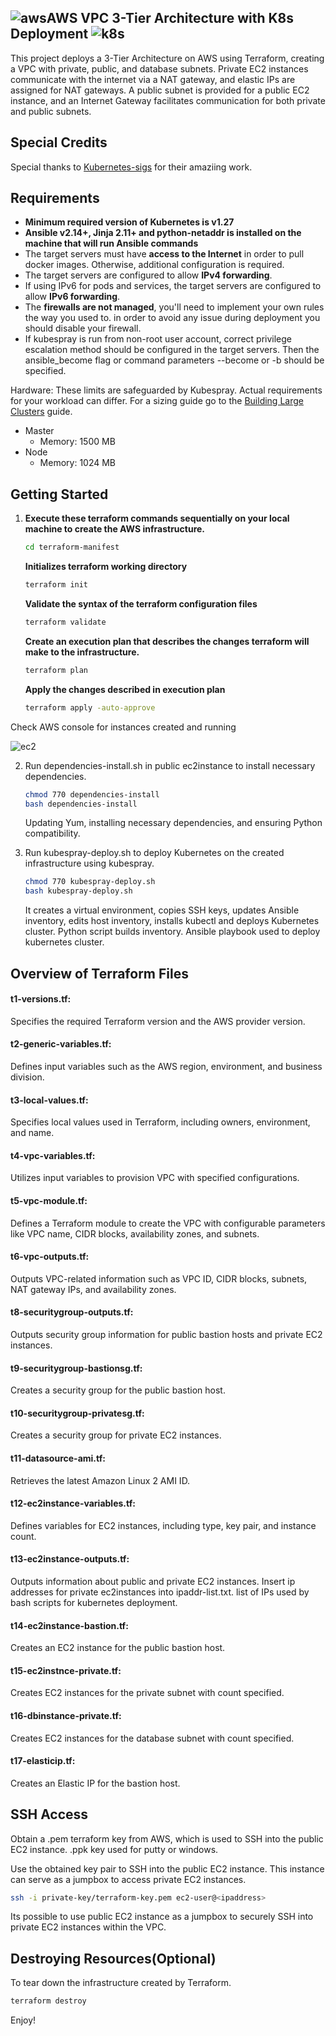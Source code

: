 ## ![aws](https://github.com/odennav/terraform-k8s-aws_ec2/blob/main/icons-k8s-color/icons8-amazon-web-services-48.png)AWS VPC 3-Tier Architecture with K8s Deployment ![k8s](https://github.com/odennav/terraform-k8s-aws_ec2/blob/main/icons-k8s-color/icons8-kubernetes-48.png)

This project deploys a 3-Tier Architecture on AWS using Terraform, creating a VPC with private, public, and database subnets. Private EC2 instances communicate with the internet via a NAT gateway, and elastic IPs are assigned for NAT gateways. A public subnet is provided for a public EC2 instance, and an Internet Gateway facilitates communication for both private and public subnets.


## Special Credits

Special thanks to [Kubernetes-sigs](https://https://github.com/kubernetes-sigs) for their amaziing work.


## Requirements

- **Minimum required version of Kubernetes is v1.27**
- **Ansible v2.14+, Jinja 2.11+ and python-netaddr is installed on the machine that will run Ansible commands**
- The target servers must have **access to the Internet** in order to pull docker images. Otherwise, additional configuration is required.
- The target servers are configured to allow **IPv4 forwarding**.
- If using IPv6 for pods and services, the target servers are configured to allow **IPv6 forwarding**.
- The **firewalls are not managed**, you'll need to implement your own rules the way you used to.
    in order to avoid any issue during deployment you should disable your firewall.
- If kubespray is run from non-root user account, correct privilege escalation method
    should be configured in the target servers. Then the ansible_become flag
    or command parameters --become or -b should be specified.

Hardware:
These limits are safeguarded by Kubespray. Actual requirements for your workload can differ. For a sizing guide go to the [Building Large Clusters](https://kubernetes.io/docs/setup/cluster-large/#size-of-master-and-master-components) guide.

- Master
  - Memory: 1500 MB
- Node
  - Memory: 1024 MB


## Getting Started
1. **Execute these terraform commands sequentially on your local machine to create the AWS infrastructure.**
     ```bash
     cd terraform-manifest
     ```

   **Initializes terraform working directory**
    ```bash
    terraform init
    ```

   **Validate the syntax of the terraform configuration files**
     ```bash
     terraform validate
     ```

   **Create an execution plan that describes the changes terraform will make to the infrastructure.**
    ```bash
    terraform plan
    ```

   **Apply the changes described in execution plan**
    ```bash
    terraform apply -auto-approve
    ```
Check AWS console for instances created and running

![ec2](https://github.com/odennav/terraform-k8s-aws_ec2/blob/main/ec2instances-shot.PNG)

2. Run dependencies-install.sh in public ec2instance to install necessary dependencies.
    ```bash
    chmod 770 dependencies-install
    bash dependencies-install
    ```
    Updating Yum, installing necessary dependencies, and ensuring Python compatibility.


3. Run kubespray-deploy.sh to deploy Kubernetes on the created infrastructure using kubespray.
   ```bash
   chmod 770 kubespray-deploy.sh
   bash kubespray-deploy.sh
   ```
   It creates a virtual environment, copies SSH keys, updates Ansible inventory, edits host inventory, installs kubectl and deploys Kubernetes cluster.
   Python script  builds inventory.
   Ansible playbook used to deploy kubernetes cluster.



## Overview of Terraform Files

#### t1-versions.tf:
Specifies the required Terraform version and the AWS provider version.

#### t2-generic-variables.tf:
Defines input variables such as the AWS region, environment, and business division.

#### t3-local-values.tf:
Specifies local values used in Terraform, including owners, environment, and name.

#### t4-vpc-variables.tf:
Utilizes input variables to provision VPC with specified configurations.

#### t5-vpc-module.tf:
Defines a Terraform module to create the VPC with configurable parameters like VPC name, CIDR blocks, availability zones, and subnets.

#### t6-vpc-outputs.tf:
Outputs VPC-related information such as VPC ID, CIDR blocks, subnets, NAT gateway IPs, and availability zones.

#### t8-securitygroup-outputs.tf:
Outputs security group information for public bastion hosts and private EC2 instances.

#### t9-securitygroup-bastionsg.tf:
Creates a security group for the public bastion host.

#### t10-securitygroup-privatesg.tf:
Creates a security group for private EC2 instances.

#### t11-datasource-ami.tf:
Retrieves the latest Amazon Linux 2 AMI ID.

#### t12-ec2instance-variables.tf:
Defines variables for EC2 instances, including type, key pair, and instance count.

#### t13-ec2instance-outputs.tf:
Outputs information about public and private EC2 instances. Insert ip addresses for private ec2instances into ipaddr-list.txt.
list of IPs used by bash scripts for kubernetes deployment.

#### t14-ec2instance-bastion.tf:
Creates an EC2 instance for the public bastion host.

#### t15-ec2instnce-private.tf:
Creates EC2 instances for the private subnet with count specified.

#### t16-dbinstance-private.tf:
Creates EC2 instances for the database subnet with count specified.

#### t17-elasticip.tf:
Creates an Elastic IP for the bastion host.



## SSH Access
   Obtain a .pem terraform key from AWS, which is used to SSH into the public EC2 instance. .ppk key used for putty or windows.

   Use the obtained key pair to SSH into the public EC2 instance. This instance can serve as a jumpbox to access private EC2 instances.

   ```bash
   ssh -i private-key/terraform-key.pem ec2-user@<ipaddress>
   ```
   Its possible to use public EC2 instance as a jumpbox to securely SSH into private EC2 instances within the VPC.



## Destroying Resources(Optional)
To tear down the infrastructure created by Terraform.
  ```bash
  terraform destroy
  ```


Enjoy!
